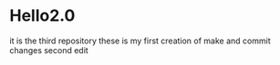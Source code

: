 # Hello2.0
it is the third repository
 these is my first creation of make and commit changes
 second edit
